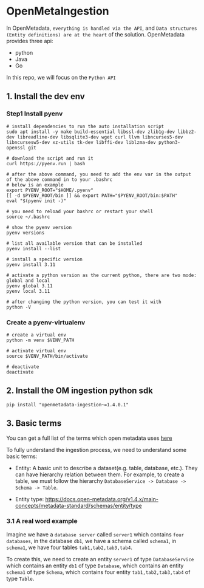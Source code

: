 # OpenMetaIngestion

In OpenMetadata, `everything is handled via the API`, and `Data structures (Entity definitions) are at the heart` of the solution.
OpenMetadata provides three api:
- python
- Java
- Go

In this repo, we will focus on the `Python API`

## 1. Install the dev env

### Step1 Install pyenv

```shell
# install dependencies to run the auto installation script
sudo apt install -y make build-essential libssl-dev zlib1g-dev libbz2-dev libreadline-dev libsqlite3-dev wget curl llvm libncurses5-dev libncursesw5-dev xz-utils tk-dev libffi-dev liblzma-dev python3-openssl git 

# download the script and run it
curl https://pyenv.run | bash

# after the above command, you need to add the env var in the output of the above command in to your .bashrc
# below is an example
export PYENV_ROOT="$HOME/.pyenv"
[[ -d $PYENV_ROOT/bin ]] && export PATH="$PYENV_ROOT/bin:$PATH"
eval "$(pyenv init -)"

# you need to reload your bashrc or restart your shell
source ~/.bashrc

# show the pyenv version
pyenv versions

# list all available version that can be installed  
pyenv install --list

# install a specific version
pyenv install 3.11

# activate a python version as the current python, there are two mode: global and local
pyenv global 3.11
pyenv local 3.11

# after changing the python version, you can test it with
python -V
```

### Create a pyenv-virtualenv

```shell
# create a virtual env
python -m venv $VENV_PATH

# activate virtual env
source $VENV_PATH/bin/activate

# deactivate
deactivate
```

## 2. Install the OM ingestion python sdk

```shell
pip install "openmetadata-ingestion~=1.4.0.1"
```

## 3. Basic terms

You can get a full list of the terms which open metadata uses [here](https://docs.open-metadata.org/v1.4.x/main-concepts/metadata-standard/schemas/entity)

To fully understand the ingestion process, we need to understand some basic terms: 

- Entity: A basic unit to describe a dataset(e.g. table, database, etc.). They can have hierarchy relation between them.
               For example, to create a table, we must follow the hierarchy `DatabaseService -> Database -> Schema -> Table`.

- Entity type: https://docs.open-metadata.org/v1.4.x/main-concepts/metadata-standard/schemas/entity/type


### 3.1 A real word example

Imagine we have a `database server` called `server1` which contains `four databases`, in the database `db1`, we 
have a schema called `schema1`, in `schema1`, we have four tables `tab1,tab2,tab3,tab4`. 

To create this, we need to create an entity `server1` of type `DatabaseService` which contains an entity `db1` of 
type `Database`, which contains an entity `schema1` of type `Schema`, which contains four entity `tab1,tab2,tab3,tab4`
of type `Table`.



